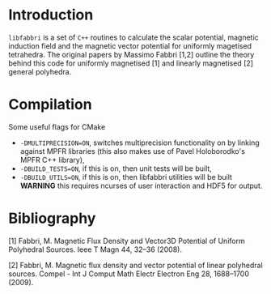 # Introduction
`libfabbri` is a set of `C++` routines to calculate the scalar potential, 
magnetic induction field and the magnetic vector potential for uniformly 
magetised tetrahedra. The original papers by Massimo Fabbri [1,2] outline
the theory behind this code for uniformly magnetised [1] and linearly
magnetised [2] general polyhedra.

# Compilation

Some useful flags for CMake

* `-DMULTIPRECISION=ON`, switches multiprecision functionality on by linking against MPFR libraries (this also makes use of Pavel Holoborodko's MPFR C++ library),
* `-DBUILD_TESTS=ON`, if this is on, then unit tests will be built,
* `-DBUILD_UTILS=ON`, if this is on, then libfabbri utilities will be built **WARNING** this requires ncurses of user interaction and HDF5 for output.

# Bibliography
[1] Fabbri, M. Magnetic Flux Density and Vector3D Potential of Uniform Polyhedral Sources. Ieee T Magn 44, 32–36 (2008).

[2] Fabbri, M. Magnetic flux density and vector potential of linear polyhedral sources. Compel - Int J Comput Math Electr Electron Eng 28, 1688–1700 (2009).
 
